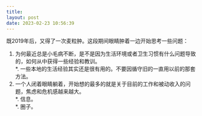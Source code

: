 ```yaml
---
title: 
layout: post
date: 2023-02-23 10:56:39
---
```


既2019年后，又得了一次麦粒肿。这段期间眼睛肿着一边开始思考一些问题：  
1. 为何最近总是小毛病不断，是不是因为生活环境或者卫生习惯有什么问题导致的，如何从中获得一些经验和教训。  
 *. 一些本地的生活经验其实还是很有用的。不要因循守旧的一直用以前的那套方法。
2. 一个人闭着眼睛躺着，开始想的最多的就是关于目前的工作和被动收入的问题，焦虑和危机感越来越大。  
 *. 信息。  
 *. 圈子。  
